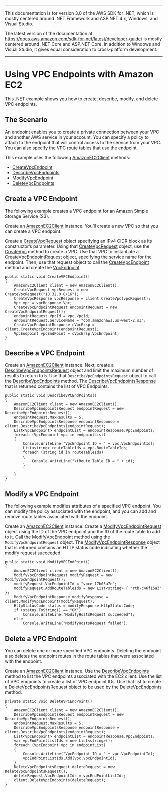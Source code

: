 --------

This documentation is for version 3\.0 of the AWS SDK for \.NET, which is mostly centered around \.NET Framework and ASP\.NET 4\.*x*, Windows, and Visual Studio\.

The latest version of the documentation at [https://docs\.aws\.amazon\.com/sdk\-for\-net/latest/developer\-guide/](../../latest/developer-guide/welcome.html) is mostly centered around \.NET Core and ASP\.NET Core\. In addition to Windows and Visual Studio, it gives equal consideration to cross\-platform development\.

--------

# Using VPC Endpoints with Amazon EC2<a name="using-vpc-endpoints"></a>

This \.NET example shows you how to create, describe, modify, and delete VPC endpoints\.

## The Scenario<a name="the-scenario"></a>

An endpoint enables you to create a private connection between your VPC and another AWS service in your account\. You can specify a policy to attach to the endpoint that will control access to the service from your VPC\. You can also specify the VPC route tables that use the endpoint\.

This example uses the following [AmazonEC2Client](https://docs.aws.amazon.com/sdkfornet/v3/apidocs/items/EC2/TEC2Client.html) methods:
+  [CreateVpcEndpoint](https://docs.aws.amazon.com/sdkfornet/v3/apidocs/items/EC2/MEC2CreateVpcEndpointCreateVpcEndpointRequest.html) 
+  [DescribeVpcEndpoints](https://docs.aws.amazon.com/sdkfornet/v3/apidocs/items/EC2/MEC2DescribeVpcEndpointsDescribeVpcEndpointsRequest.html) 
+  [ModifyVpcEndpoint](https://docs.aws.amazon.com/sdkfornet/v3/apidocs/items/EC2/MEC2ModifyVpcEndpointModifyVpcEndpointRequest.html) 
+  [DeleteVpcEndpoints](https://docs.aws.amazon.com/sdkfornet/v3/apidocs/items/EC2/MEC2DeleteVpcEndpointsDeleteVpcEndpointsRequest.html) 

## Create a VPC Endpoint<a name="create-a-vpc-endpoint"></a>

The following example creates a VPC endpoint for an Amazon Simple Storage Service \(S3\)\.

Create an [AmazonEC2Client](https://docs.aws.amazon.com/sdkfornet/v3/apidocs/items/EC2/TEC2Client.html) instance\. You’ll create a new VPC so that you can create a VPC endpoint\.

Create a [CreateVpcRequest](https://docs.aws.amazon.com/sdkfornet/v3/apidocs/items/EC2/TCreateVpcRequest.html) object specifying an IPv4 CIDR block as its constructor’s parameter\. Using that [CreateVpcRequest](https://docs.aws.amazon.com/sdkfornet/v3/apidocs/items/EC2/TCreateVpcRequest.html) object, use the [CreateVpc](https://docs.aws.amazon.com/sdkfornet/v3/apidocs/items/EC2/MEC2CreateVpcCreateVpcRequest.html) method to create a VPC\. Use that VPC to instantiate a [CreateVpcEndpointRequest](https://docs.aws.amazon.com/sdkfornet/v3/apidocs/items/EC2/TCreateVpcEndpointRequest.html) object, specifying the service name for the endpoint\. Then, use that request object to call the [CreateVpcEndpoint](https://docs.aws.amazon.com/sdkfornet/v3/apidocs/items/EC2/MEC2CreateVpcEndpointCreateVpcEndpointRequest.html) method and create the [VpcEndpoint](https://docs.aws.amazon.com/sdkfornet/v3/apidocs/items/EC2/TVpcEndpoint.html)\.

```
public static void CreateVPCEndpoint()
{
    AmazonEC2Client client = new AmazonEC2Client();
    CreateVpcRequest vpcRequest = new CreateVpcRequest("10.32.0.0/16");
    CreateVpcResponse vpcResponse = client.CreateVpc(vpcRequest);
    Vpc vpc = vpcResponse.Vpc;
    CreateVpcEndpointRequest endpointRequest = new CreateVpcEndpointRequest();
    endpointRequest.VpcId = vpc.VpcId;
    endpointRequest.ServiceName = "com.amazonaws.us-west-2.s3";
    CreateVpcEndpointResponse cVpcErsp = client.CreateVpcEndpoint(endpointRequest);
    VpcEndpoint vpcEndPoint = cVpcErsp.VpcEndpoint;
}
```

## Describe a VPC Endpoint<a name="describe-a-vpc-endpoint"></a>

Create an [AmazonEC2Client](https://docs.aws.amazon.com/sdkfornet/v3/apidocs/items/EC2/TEC2Client.html) instance\. Next, create a [DescribeVpcEndpointsRequest](https://docs.aws.amazon.com/sdkfornet/v3/apidocs/items/EC2/TDescribeVpcEndpointsRequest.html) object and limit the maximum number of results to return to 5\. Use that `DescribeVpcEndpointsRequest` object to call the [DescribeVpcEndpoints](https://docs.aws.amazon.com/sdkfornet/v3/apidocs/items/EC2/MEC2DescribeVpcEndpointsDescribeVpcEndpointsRequest.html) method\. The [DescribeVpcEndpointsResponse](https://docs.aws.amazon.com/sdkfornet/v3/apidocs/items/EC2/TDescribeVpcEndpointsResponse.html) that is returned contains the list of VPC Endpoints\.

```
public static void DescribeVPCEndPoints()
{
    AmazonEC2Client client = new AmazonEC2Client();
    DescribeVpcEndpointsRequest endpointRequest = new DescribeVpcEndpointsRequest();
    endpointRequest.MaxResults = 5;
    DescribeVpcEndpointsResponse endpointResponse = client.DescribeVpcEndpoints(endpointRequest);
    List<VpcEndpoint> endpointList = endpointResponse.VpcEndpoints;
    foreach (VpcEndpoint vpc in endpointList)
    {
        Console.WriteLine("VpcEndpoint ID = " + vpc.VpcEndpointId);
        List<string> routeTableIds = vpc.RouteTableIds;
        foreach (string id in routeTableIds)
        {
            Console.WriteLine("\tRoute Table ID = " + id);
        }

    }
}
```

## Modify a VPC Endpoint<a name="modify-a-vpc-endpoint"></a>

The following example modifies attributes of a specified VPC endpoint\. You can modify the policy associated with the endpoint, and you can add and remove route tables associated with the endpoint\.

Create an [AmazonEC2Client](https://docs.aws.amazon.com/sdkfornet/v3/apidocs/items/EC2/TEC2Client.html) instance\. Create a [ModifyVpcEndpointRequest](https://docs.aws.amazon.com/sdkfornet/v3/apidocs/items/EC2/TModifyVpcEndpointRequest.html) object using the ID of the VPC endpoint and the ID of the route table to add to it\. Call the [ModifyVpcEndpoint](https://docs.aws.amazon.com/sdkfornet/v3/apidocs/items/EC2/MEC2ModifyVpcEndpointModifyVpcEndpointRequest.html) method using the `ModifyVpcEndpointRequest` object\. The [ModifyVpcEndpointResponse](https://docs.aws.amazon.com/sdkfornet/v3/apidocs/items/EC2/TModifyVpcEndpointResponse.html) object that is returned contains an HTTP status code indicating whether the modify request succeeded\.

```
public static void ModifyVPCEndPoint()
{
    AmazonEC2Client client = new AmazonEC2Client();
    ModifyVpcEndpointRequest modifyRequest = new ModifyVpcEndpointRequest();
    modifyRequest.VpcEndpointId = "vpce-17b05a7e";
    modifyRequest.AddRouteTableIds = new List<string> { "rtb-c46f15a3" };
    ModifyVpcEndpointResponse modifyResponse = client.ModifyVpcEndpoint(modifyRequest);
    HttpStatusCode status = modifyResponse.HttpStatusCode;
    if (status.ToString() == "OK")
        Console.WriteLine("ModifyHostsRequest succeeded");
    else
        Console.WriteLine("ModifyHostsRequest failed");
```

## Delete a VPC Endpoint<a name="delete-a-vpc-endpoint"></a>

You can delete one or more specified VPC endpoints\. Deleting the endpoint also deletes the endpoint routes in the route tables that were associated with the endpoint\.

Create an [AmazonEC2Client](https://docs.aws.amazon.com/sdkfornet/v3/apidocs/items/EC2/TEC2Client.html) instance\. Use the [DescribeVpcEndpoints](https://docs.aws.amazon.com/sdkfornet/v3/apidocs/items/EC2/MEC2DescribeVpcEndpointsDescribeVpcEndpointsRequest.html) method to list the VPC endpoints associated with the EC2 client\. Use the list of VPC endpoints to create a list of VPC endpoint IDs\. Use that list to create a [DeleteVpcEndpointsRequest](https://docs.aws.amazon.com/sdkfornet/v3/apidocs/items/EC2/TDeleteVpcEndpointsRequest.html) object to be used by the [DeleteVpcEndpoints](https://docs.aws.amazon.com/sdkfornet/v3/apidocs/items/EC2/MEC2DeleteVpcEndpointsDeleteVpcEndpointsRequest.html) method\.

```
private static void DeleteVPCEndPoint()
{
    AmazonEC2Client client = new AmazonEC2Client();
    DescribeVpcEndpointsRequest endpointRequest = new DescribeVpcEndpointsRequest();
    endpointRequest.MaxResults = 5;
    DescribeVpcEndpointsResponse endpointResponse = client.DescribeVpcEndpoints(endpointRequest);
    List<VpcEndpoint> endpointList = endpointResponse.VpcEndpoints;
    var vpcEndPointListIds = new List<string>();
    foreach (VpcEndpoint vpc in endpointList)
    {
        Console.WriteLine("VpcEndpoint ID = " + vpc.VpcEndpointId);
        vpcEndPointListIds.Add(vpc.VpcEndpointId);
    }
    DeleteVpcEndpointsRequest deleteRequest = new DeleteVpcEndpointsRequest();
    deleteRequest.VpcEndpointIds = vpcEndPointListIds;
    client.DeleteVpcEndpoints(deleteRequest);
}
```